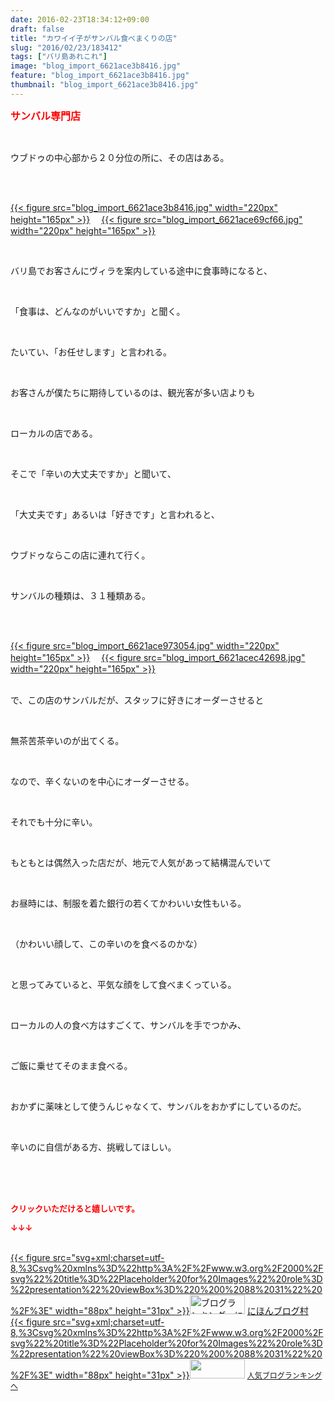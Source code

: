 ```yaml
---
date: 2016-02-23T18:34:12+09:00
draft: false
title: "カワイイ子がサンバル食べまくりの店"
slug: "2016/02/23/183412"
tags: ["バリ島あれこれ"]
image: "blog_import_6621ace3b8416.jpg"
feature: "blog_import_6621ace3b8416.jpg"
thumbnail: "blog_import_6621ace3b8416.jpg"
---
```

<p><font color="#ff0000" size="3"><strong>サンバル専門店</strong></font></p><br/><p>ウブドゥの中心部から２０分位の所に、その店はある。</p><br/><p><br/><a href="blog_import_6621ace517614.jpg">{{< figure src="blog_import_6621ace3b8416.jpg" width="220px" height="165px" >}}</a> 　<a href="blog_import_6621ace7e9cc8.jpg">{{< figure src="blog_import_6621ace69cf66.jpg" width="220px" height="165px" >}}</a> <br/></p><br/><p>バリ島でお客さんにヴィラを案内している途中に食事時になると、</p><br/><p>「食事は、どんなのがいいですか」と聞く。</p><br/><p>たいてい、「お任せします」と言われる。</p><br/><p>お客さんが僕たちに期待しているのは、観光客が多い店よりも</p><br/><p>ローカルの店である。</p><br/><p>そこで「辛いの大丈夫ですか」と聞いて、</p><br/><p>「大丈夫です」あるいは「好きです」と言われると、</p><br/><p>ウブドゥならこの店に連れて行く。</p><br/><p>サンバルの種類は、３１種類ある。</p><br/><p><br/><a href="blog_import_6621aceab0a3b.jpg">{{< figure src="blog_import_6621ace973054.jpg" width="220px" height="165px" >}}</a> 　<a href="blog_import_6621aced999b4.jpg">{{< figure src="blog_import_6621acec42698.jpg" width="220px" height="165px" >}}</a> <br/><br/></p><p>で、この店のサンバルだが、スタッフに好きにオーダーさせると</p><br/><p>無茶苦茶辛いのが出てくる。</p><br/><p>なので、辛くないのを中心にオーダーさせる。</p><br/><p>それでも十分に辛い。</p><br/><p>もともとは偶然入った店だが、地元で人気があって結構混んでいて</p><br/><p>お昼時には、制服を着た銀行の若くてかわいい女性もいる。</p><br/><p>（かわいい顔して、この辛いのを食べるのかな）</p><br/><p>と思ってみていると、平気な顔をして食べまくっている。</p><br/><p>ローカルの人の食べ方はすごくて、サンバルを手でつかみ、</p><br/><p>ご飯に乗せてそのまま食べる。</p><br/><p>おかずに薬味として使うんじゃなくて、サンバルをおかずにしているのだ。</p><br/><p>辛いのに自信がある方、挑戦してほしい。</p><br/><br/><br/><p><font color="#ff0000" size="2"><strong>クリックいただけると嬉しいです。<br/></strong></font></p><p><font color="#ff0000" size="2"><strong>↓↓↓</strong></font></p><p><br/><a href="http://www.blogmura.com/ranking.html" target="_blank">{{< figure src="svg+xml;charset=utf-8,%3Csvg%20xmlns%3D%22http%3A%2F%2Fwww.w3.org%2F2000%2Fsvg%22%20title%3D%22Placeholder%20for%20Images%22%20role%3D%22presentation%22%20viewBox%3D%220%200%2088%2031%22%20%2F%3E" width="88px" height="31px" >}}<noscript><img border="0" alt="ブログランキング・にほんブログ村へ" src="https://img-proxy.blog-video.jp/images?url=http%3A%2F%2Fwww.blogmura.com%2Fimg%2Fwww88_31.gif" width="88" height="31"></noscript></a> <a href="http://www.blogmura.com/ranking.html" target="_blank">にほんブログ村</a> <br/><a title="人気ブログランキングへ" href="link.php?1804582">{{< figure src="svg+xml;charset=utf-8,%3Csvg%20xmlns%3D%22http%3A%2F%2Fwww.w3.org%2F2000%2Fsvg%22%20title%3D%22Placeholder%20for%20Images%22%20role%3D%22presentation%22%20viewBox%3D%220%200%2088%2031%22%20%2F%3E" width="88px" height="31px" >}}<noscript><img border="0" src="https://blog.with2.net/img/banner/banner_22.gif" width="88" height="31"></noscript></a> <a style="FONT-SIZE: 12px" href="link.php?1804582">人気ブログランキングへ</a> </p>

